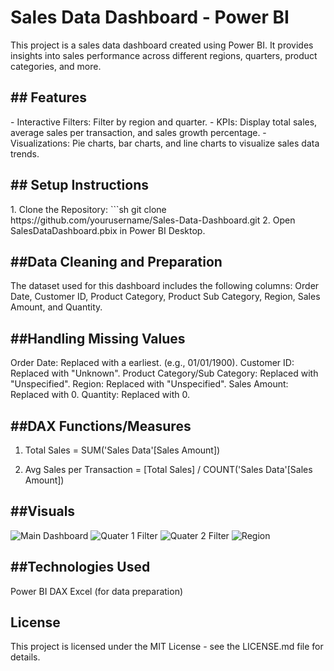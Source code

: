 # Sales Data Dashboard - Power BI

This project is a sales data dashboard created using Power BI. It provides insights into sales performance across different regions, quarters, product categories, and more.

<h2>## Features</h2>
- Interactive Filters: Filter by region and quarter.
- KPIs: Display total sales, average sales per transaction, and sales growth percentage.
- Visualizations: Pie charts, bar charts, and line charts to visualize sales data trends.

<h2>## Setup Instructions</h2>
1. Clone the Repository:
   ```sh
   git clone https://github.com/yourusername/Sales-Data-Dashboard.git
2. Open SalesDataDashboard.pbix in Power BI Desktop.

<h2>##Data Cleaning and Preparation</h2>
The dataset used for this dashboard includes the following columns:
Order Date, Customer ID, Product Category, Product Sub Category, Region, Sales Amount, and Quantity.

<h2>##Handling Missing Values</h2>
Order Date: Replaced with a earliest. (e.g., 01/01/1900).
Customer ID: Replaced with "Unknown".
Product Category/Sub Category: Replaced with "Unspecified".
Region: Replaced with "Unspecified".
Sales Amount: Replaced with 0.
Quantity: Replaced with 0.

<h2>##DAX Functions/Measures</h2>

1. Total Sales = SUM('Sales Data'[Sales Amount])

2. Avg Sales per Transaction = [Total Sales] / COUNT('Sales Data'[Sales Amount])

<h2>##Visuals</h2>

![Main Dashboard](https://github.com/dev-thememegod/Sales-Data-Dashboard/blob/main/dash.PNG?raw=true)
![Quater 1 Filter](https://github.com/dev-thememegod/Sales-Data-Dashboard/blob/main/dash1.PNG?raw=true)
![Quater 2 Filter](https://github.com/dev-thememegod/Sales-Data-Dashboard/blob/main/dash%202.PNG?raw=true)
![Region](https://github.com/dev-thememegod/Sales-Data-Dashboard/blob/main/dash%203.PNG?raw=true)

<h2>##Technologies Used</h2>
Power BI
DAX
Excel (for data preparation)

<h2>License</h2>

This project is licensed under the MIT License - see the LICENSE.md file for details.




